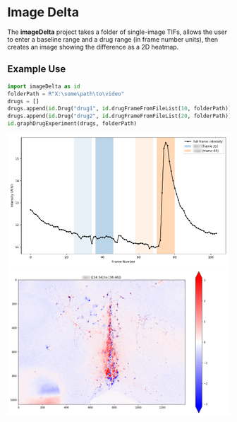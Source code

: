 # Image Delta

The **imageDelta** project takes a folder of single-image TIFs, allows the user to enter a baseline range and a drug range (in frame number units), then creates an image showing the difference as a 2D heatmap.

## Example Use
```python
import imageDelta as id
folderPath = R"X:\some\path\to\video"
drugs = []
drugs.append(id.Drug("drug1", id.drugFrameFromFileList(10, folderPath)))
drugs.append(id.Drug("drug2", id.drugFrameFromFileList(20, folderPath)))
id.graphDrugExperiment(drugs, folderPath)
```

![](demo/drug0.png)
![](demo/drug1.png)
